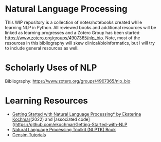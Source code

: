 # Natural Language Processing

This WIP repository is a collection of notes/notebooks created while learning NLP in Python. All reviewed books and additional resources will be linked as learning progresses and a Zotero Group has been started: https://www.zotero.org/groups/4907365/nlp_bio. Note, most of the resources in this bibliography will skew clinical/bioinformatics, but I will try to include general resources as well. 

# Scholarly Uses of NLP
Bibliography: https://www.zotero.org/groups/4907365/nlp_bio 

# Learning Resources
* [Getting Started with Natural Language Processing* by Ekaterina Kochmar](https://livebook.manning.com/book/getting-started-with-natural-language-processing/chapter-1/v-10/)(2022) and [associated code]((https://github.com/ekochmar/Getting-Started-with-NLP
* [Natural Language Processing Toolkit (NLPTK) Book](https://www.nltk.org/book/ch01.html)
* [Gensim Tutorials](https://radimrehurek.com/gensim/auto_examples/index.html#documentation)
